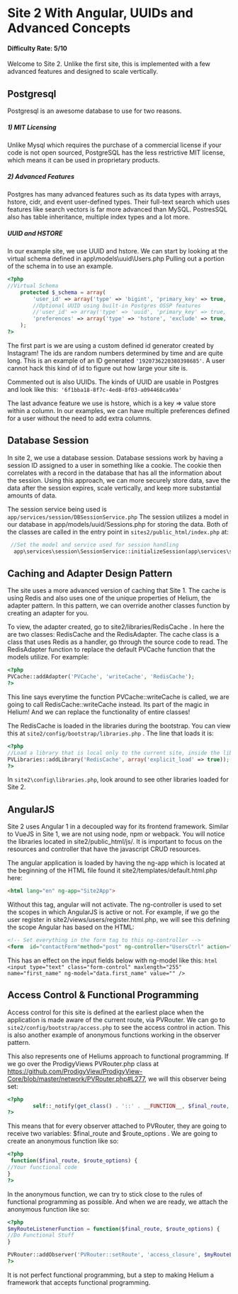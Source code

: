 # Site 2 With Angular, UUIDs and Advanced Concepts

#### Difficulty Rate: 5/10

Welcome to Site 2. Unlike the first site, this is implemented with a few advanced features and designed to scale vertically.

## Postgresql
Postgresql is an awesome database to use for two reasons.
##### 1) MIT Licensing
Unlike Mysql which requires the purchase of a commercial license if your code is not open sourced, PostgreSQL has the less restrictive MIT license, which means it can be used in proprietary products.

##### 2) Advanced Features
Postgres has many advanced features such as its data types with arrays, hstore, cidr, and event user-defined types. Their full-text search which uses features like search vectors is far more advanced than MySQL. PostresSQL also has table inheritance, multiple index types and a lot more.
##### UUID and HSTORE
In our example site, we use UUID and hstore. We can start by looking at the virtual schema defined in app\models\uuid\Users.php Pulling out a portion of the schema in to use an example.
```php
<?php
//Virtual Schema
    protected $_schema = array(
        'user_id' => array('type' => 'bigint', 'primary_key' => true, 'default' => 'shard_1.id_generator()' , 'execute_default' => true, 'auto_increment' => true),
        //Optional UUID using built-in Postgres OSSP features
        //'user_id' => array('type' => 'uuid', 'primary_key' => true, 'default' => 'uuid_generate_v4()' , 'execute_default' => true, 'auto_increment' => true),
        'preferences' => array('type' => 'hstore', 'exclude' => true, 'default' => 'hstore(array[]::varchar[])', 'execute_default' => true),
    );
?>
```

The first part is we are using a custom defined id generator created by Instagram! The ids are random numbers determined by time and are quite long. This is an example of an ID generated `'1920736220380398685'`.  A user cannot hack this kind of id to figure out how large your site is.

Commented out is also UUIDs. The kinds of UUID are usable in Postgres and look like this:` '6f1bba18-8f7c-4ed8-8f03-a094468ca90a'`

The last advance feature we use is hstore, which is a key => value store within a column. In our examples, we can have multiple preferences defined for a user without the need to add extra columns.

## Database Session

In site 2, we use a database session. Database sessions work by having a session ID assigned to a user in something like a cookie. The cookie then correlates with a record in the database that has all the information about the session. Using this approach, we can more securely store data, save the data after the session expires, scale vertically, and keep more substantial amounts of data.

The session service being used is `app/services/session/DBSessionService.php` The session utilizes a model in our database in app/models/uuid/Sessions.php for storing the data.  Both of the classes are called in the entry point in `sites2/public_html/index.php` at:

```php
 //Set the model and service used for session handling
  app\services\session\SessionService::initializeSession(app\services\session\DBSessionService::initializeSession('app\models\uuid\Sessions'), true);
```

## Caching and Adapter Design Pattern

The site uses a more advanced version of caching that Site 1. The cache is using Redis and also uses one of the unique properties of Helium, the adapter pattern. In this pattern, we can override another classes function by creating an adapter for you.

To view, the adapter created, go to site2/libraries/RedisCache . In here the are two classes: RedisCache and the RedisAdapter. The cache class is a class that uses Redis as a handler, go through the source code to read. The RedisAdapter function to replace the default PVCache function that the models utilize. For example:

```php
<?php
PVCache::addAdapter('PVCache', 'writeCache', 'RedisCache');
?>
```
This line says everytime the function PVCache::writeCache is called, we are going to call RedisCache::writeCache instead. Its part of the magic in Helium! And we can replace the functionality of entire classes!

The RedisCache is loaded in the libraries during the bootstrap. You can view this at `site2/config/bootstrap/libraries.php` . The line that loads it is:
```php
<?php
//Load a library that is local only to the current site, inside the libraries folder
PVLibraries::addLibrary('RedisCache', array('explicit_load' => true));
?>
```
In `site2\config\libraries.php`, look around to see other libraries loaded for Site 2.

## AngularJS

Site 2 uses Angular 1 in a decoupled way for its frontend framework. Similar to VueJS in Site 1, we are not using node, npm or webpack. You will notice the libraries located in site2/public_html/js/. It is important to focus on the resources and controller that have the javascript CRUD resources.

The angular application is loaded by having the ng-app which is located at the beginning of the HTML file found it site2/templates/default.html.php here:
```html
<html lang="en" ng-app="Site2App">
```

Without this tag, angular will not activate. The ng-controller is used to set the scopes in which AngularJS is active or not. For example, if we go the user register in site2/views/users/register.html.php, we will see this defining the scope Angular has based on the HTML:

```html
<!-- Set everything in the form tag to this ng-controller -->
<form  id="contactForm"method="post" ng-controller="UsersCtrl" action="<?= PVTools::getCurrentUrl(); ?>">
```

This has an effect on the input fields below with ng-model like this:
                    ```html
    <input type="text" class="form-control" maxlength="255" name="first_name" ng-model="data.first_name" value="" />```

## Access Control & Functional Programming

Access control for this site is defined at the earliest place when the application is made aware of the current route, via PVRouter. We can go to `site2/config/bootstrap/access.php` to see the access control in action. This is also another example of anonymous functions working in the observer pattern.

This also represents one of Heliums approach to functional programming. If we go over the ProdigyViews PVRouter.php class at https://github.com/ProdigyView/ProdigyView-Core/blob/master/network/PVRouter.php#L277, we will this observer being set:

```php
<?php
        self::_notify(get_class() . '::' . __FUNCTION__, $final_route, $route_options);
?>
```

This means that for every observer attached to PVRouter, they are going to receive two variables: $final_route and $route_options . We are going to create an anonymous function like so:

```php
<?php
 function($final_route, $route_options) {
//Your functional code
}
?>
```

In the anonymous function, we can try to stick close to the rules of functional programming as possible. And when we are ready, we attach the anonymous function like so:

```php
<?php
$myRouteListenerFunction = function($final_route, $route_options) {
//Do Functional Stuff
}

PVRouter::addObserver('PVRouter::setRoute', 'access_closure', $myRouteListenerFunction);
?>
```

It is not perfect functional programming, but a step to making Helium a framework that accepts functional programming.

